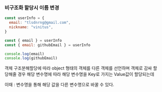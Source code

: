 ### 비구조화 할당시 이름 변경

```js
const userInfo = {
  email: "tlsdnrng@gmail.com",
  nickname: "vinitus",
}

const { email } = userInfo
const { email: githubEmail } = userInfo

console.log(email)
console.log(githubEmail)
```

객체 구조분해할당에 따라 object 형태의 객체를 다른 객체를 선언하며 객체로 감싸 할당해줄 경우 해당 변수명에 따라 해당 변수명을 Key로 가지는 Value값이 할당되는데

이때 : 변수명을 통해 해당 값을 다른 변수명으로 바꿀 수 있다.
